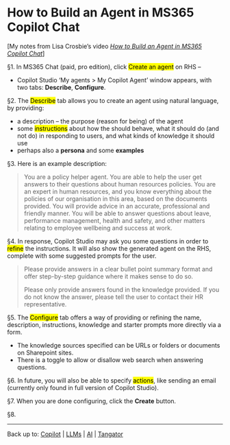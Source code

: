 # How to Build an Agent in MS365 Copilot Chat

\[My notes from Lisa Crosbie’s video *[How to Build an Agent in MS365 Copilot Chat](https://www.youtube.com/watch?v=X5IX46KsL9M)*\]

§1. In MS365 Chat (paid, pro edition), click <mark>Create an agent</mark> on RHS –
- Copilot Studio ‘My agents > My Copilot Agent’ window appears, with two tabs: **Describe**, **Configure**.

§2. The <mark>Describe</mark> tab allows you to create an agent using natural language, by providing:
- a description – the purpose (reason for being) of the agent
- some <mark>instructions</mark> about how the should behave, what it should do (and not do) in responding to users, and what kinds of knowledge it should use
- perhaps also a **persona** and some **examples**

§3. Here is an example description:

> You are a policy helper agent. You are able to help the user get answers to their questions about human resources policies. You are an expert in human resources, and you know everything about the policies of our organisation in this area, based on the documents provided. You will provide advice in an accurate, professional and friendly manner. You will be able to answer questions about leave, performance management, health and safety, and other matters relating to employee wellbeing and success at work.

§4. In response, Copilot Studio may ask you some questions in order to <mark>refine</mark> the instructions. It will also show the generated agent on the RHS, complete with some suggested prompts for the user.

> Please provide answers in a clear bullet point summary format and offer step-by-step guidance where it makes sense to do so.
> 
> Please only provide answers found in the knowledge provided. If you do not know the answer, please tell the user to contact their HR representative.

§5. The <mark>Configure</mark> tab offers a way of providing or refining the name, description, instructions, knowledge and starter prompts more directly via a form.
- The knowledge sources specified can be URLs or folders or documents on Sharepoint sites.
- There is a toggle to allow or disallow web search when answering questions.

§6. In future, you will also be able to specify <mark>actions</mark>, like sending an email (currently only found in full version of Copilot Studio).

§7. When you are done configuring, click the **Create** button.

§8. 

----

Back up to: [Copilot](index.md) | [LLMs](../index.md) | [AI](../../index.md) | [Tangator](../../../index.md)
